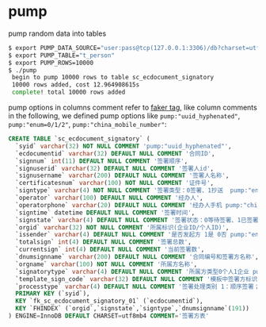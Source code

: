 # pump
pump random data into tables


```bash
$ export PUMP_DATA_SOURCE="user:pass@tcp(127.0.0.1:3306)/db?charset=utf8mb4&parseTime=true&loc=Local"
$ export PUMP_TABLE="t_person"
$ export PUMP_ROWS=10000
$ ./pump
 begin to pump 10000 rows to table sc_ecdocument_signatory
 10000 rows added, cost 12.964908615s
 complete! total 10000 rows added
```


pump options in columns comment refer to [faker tag](https://github.com/bingoohuang/faker/blob/master/WithStructTag.md), 
like column comments in the following, we defined pump options like `pump:"uuid_hyphenated"`, `pump:"enum=0/1/2"`, `pump:"china_mobile_number"`:

```sql
CREATE TABLE `sc_ecdocument_signatory` (
  `syid` varchar(32) NOT NULL COMMENT 'pump:"uuid_hyphenated"',
  `ecdocumentid` varchar(32) DEFAULT NULL COMMENT '合同ID',
  `signnum` int(11) DEFAULT NULL COMMENT '签署顺序',
  `signuserid` varchar(32) DEFAULT NULL COMMENT '签署人id',
  `signusername` varchar(200) DEFAULT NULL COMMENT '签署人名称',
  `certificatesnum` varchar(100) NOT NULL COMMENT '证件号',
  `signtype` varchar(4) NOT NULL COMMENT '签署类型：0签署、1抄送  pump:"enum=0/1"',
  `operator` varchar(100) DEFAULT NULL COMMENT '经办人',
  `operatorphone` varchar(20) DEFAULT NULL COMMENT '经办人手机 pump:"china_mobile_number"',
  `signtime` datetime DEFAULT NULL COMMENT '签署时间',
  `signstate` varchar(4) DEFAULT NULL COMMENT '签署状态：0等待签署、1已签署、2正在签署 pump:"enum=0/1/2"',
  `orgid` varchar(32) NOT NULL COMMENT '所属标识(企业ID/个人ID)',
  `issender` varchar(4) DEFAULT NULL COMMENT '是否发起方 1是 0否 pump:"enum=0/1"',
  `totalsign` int(4) DEFAULT NULL COMMENT '签署总数',
  `currentsign` int(4) DEFAULT NULL COMMENT '当前签署数',
  `dnumsignname` varchar(200) DEFAULT NULL COMMENT '合同编号和签署方名称',
  `orgname` varchar(100) NOT NULL COMMENT '所属方名称',
  `signatorytype` varchar(4) DEFAULT NULL COMMENT '所属方类型0个人1企业 pump:"enum=0/1"',
  `template_sign_code` varchar(32) DEFAULT NULL COMMENT '模板中签署方标识',
  `processtype` varchar(4) DEFAULT NULL COMMENT '签署处理类别 1：顺序签署；2：不分先后，冗余字段查询时使用 pump:"enum=1/2"',
  PRIMARY KEY (`syid`),
  KEY `fk_sc_ecdocument_signatory_01` (`ecdocumentid`),
  KEY `FHINDEX` (`orgid`,`signstate`,`signtype`,`dnumsignname`(191))
) ENGINE=InnoDB DEFAULT CHARSET=utf8mb4 COMMENT='签署方表'
```

